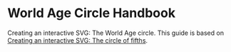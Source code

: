 # World Age Circle Handbook
Creating an interactive SVG: The World Age circle. This guide is based on [Creating an interactive SVG: The circle of fifths](https://blog.logrocket.com/interactive-svg-circle-of-fifths/).
